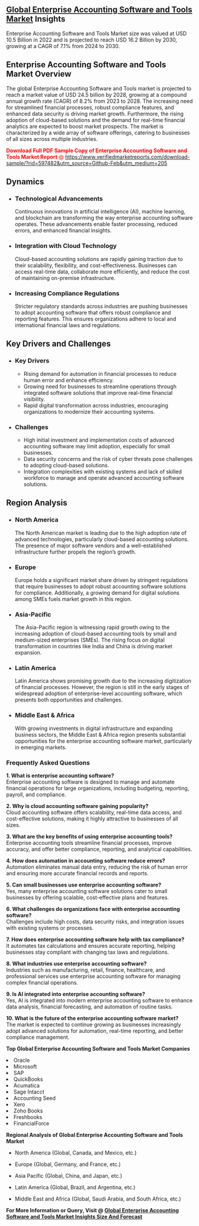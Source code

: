 <h2><a href="https://www.verifiedmarketreports.com/download-sample/?rid=597482&amp;utm_source=Github&amp;utm_medium=205" target="_blank">Global Enterprise Accounting Software and Tools Market</a> Insights</h2><p>Enterprise Accounting Software and Tools Market size was valued at USD 10.5 Billion in 2022 and is projected to reach USD 16.2 Billion by 2030, growing at a CAGR of 7.1% from 2024 to 2030.</p><p> <h2>Enterprise Accounting Software and Tools Market Overview</h2> <p>The global Enterprise Accounting Software and Tools market is projected to reach a market value of USD 24.5 billion by 2028, growing at a compound annual growth rate (CAGR) of 8.2% from 2023 to 2028. The increasing need for streamlined financial processes, robust compliance features, and enhanced data security is driving market growth. Furthermore, the rising adoption of cloud-based solutions and the demand for real-time financial analytics are expected to boost market prospects. The market is characterized by a wide array of software offerings, catering to businesses of all sizes across multiple industries.</p> <p><p><span class=""><span style="color: #ff0000;"><strong>Download Full PDF Sample Copy of Enterprise Accounting Software and Tools Market Report</strong> @ </span><a href="https://www.verifiedmarketreports.com/download-sample/?rid=597482&amp;utm_source=Github-Feb&amp;utm_medium=205" target="_blank">https://www.verifiedmarketreports.com/download-sample/?rid=597482&amp;utm_source=Github-Feb&amp;utm_medium=205</a></span></p></p> <h2>Dynamics</h2> <ul> <li><h3>Technological Advancements</h3>Continuous innovations in artificial intelligence (AI), machine learning, and blockchain are transforming the way enterprise accounting software operates. These advancements enable faster processing, reduced errors, and enhanced financial insights.</li> <li><h3>Integration with Cloud Technology</h3>Cloud-based accounting solutions are rapidly gaining traction due to their scalability, flexibility, and cost-effectiveness. Businesses can access real-time data, collaborate more efficiently, and reduce the cost of maintaining on-premise infrastructure.</li> <li><h3>Increasing Compliance Regulations</h3>Stricter regulatory standards across industries are pushing businesses to adopt accounting software that offers robust compliance and reporting features. This ensures organizations adhere to local and international financial laws and regulations.</li> </ul> <h2>Key Drivers and Challenges</h2> <ul> <li><h3>Key Drivers</h3> <ul> <li>Rising demand for automation in financial processes to reduce human error and enhance efficiency.</li> <li>Growing need for businesses to streamline operations through integrated software solutions that improve real-time financial visibility.</li> <li>Rapid digital transformation across industries, encouraging organizations to modernize their accounting systems.</li> </ul> </li> <li><h3>Challenges</h3> <ul> <li>High initial investment and implementation costs of advanced accounting software may limit adoption, especially for small businesses.</li> <li>Data security concerns and the risk of cyber threats pose challenges to adopting cloud-based solutions.</li> <li>Integration complexities with existing systems and lack of skilled workforce to manage and operate advanced accounting software solutions.</li> </ul> </li> </ul> <h2>Region Analysis</h2> <ul> <li><h3>North America</h3>The North American market is leading due to the high adoption rate of advanced technologies, particularly cloud-based accounting solutions. The presence of major software vendors and a well-established infrastructure further propels the region’s growth.</li> <li><h3>Europe</h3>Europe holds a significant market share driven by stringent regulations that require businesses to adopt robust accounting software solutions for compliance. Additionally, a growing demand for digital solutions among SMEs fuels market growth in this region.</li> <li><h3>Asia-Pacific</h3>The Asia-Pacific region is witnessing rapid growth owing to the increasing adoption of cloud-based accounting tools by small and medium-sized enterprises (SMEs). The rising focus on digital transformation in countries like India and China is driving market expansion.</li> <li><h3>Latin America</h3>Latin America shows promising growth due to the increasing digitization of financial processes. However, the region is still in the early stages of widespread adoption of enterprise-level accounting software, which presents both opportunities and challenges.</li> <li><h3>Middle East & Africa</h3>With growing investments in digital infrastructure and expanding business sectors, the Middle East & Africa region presents substantial opportunities for the enterprise accounting software market, particularly in emerging markets.</li> </ul> <h3>Frequently Asked Questions</h3> <p><strong>1. What is enterprise accounting software?</strong><br>Enterprise accounting software is designed to manage and automate financial operations for large organizations, including budgeting, reporting, payroll, and compliance.</p> <p><strong>2. Why is cloud accounting software gaining popularity?</strong><br>Cloud accounting software offers scalability, real-time data access, and cost-effective solutions, making it highly attractive to businesses of all sizes.</p> <p><strong>3. What are the key benefits of using enterprise accounting tools?</strong><br>Enterprise accounting tools streamline financial processes, improve accuracy, and offer better compliance, reporting, and analytical capabilities.</p> <p><strong>4. How does automation in accounting software reduce errors?</strong><br>Automation eliminates manual data entry, reducing the risk of human error and ensuring more accurate financial records and reports.</p> <p><strong>5. Can small businesses use enterprise accounting software?</strong><br>Yes, many enterprise accounting software solutions cater to small businesses by offering scalable, cost-effective plans and features.</p> <p><strong>6. What challenges do organizations face with enterprise accounting software?</strong><br>Challenges include high costs, data security risks, and integration issues with existing systems or processes.</p> <p><strong>7. How does enterprise accounting software help with tax compliance?</strong><br>It automates tax calculations and ensures accurate reporting, helping businesses stay compliant with changing tax laws and regulations.</p> <p><strong>8. What industries use enterprise accounting software?</strong><br>Industries such as manufacturing, retail, finance, healthcare, and professional services use enterprise accounting software for managing complex financial operations.</p> <p><strong>9. Is AI integrated into enterprise accounting software?</strong><br>Yes, AI is integrated into modern enterprise accounting software to enhance data analysis, financial forecasting, and automation of routine tasks.</p> <p><strong>10. What is the future of the enterprise accounting software market?</strong><br>The market is expected to continue growing as businesses increasingly adopt advanced solutions for automation, real-time reporting, and better compliance management.</p> </p><p><strong>Top Global Enterprise Accounting Software and Tools Market Companies</strong></p><div data-test-id=""><p><li>Oracle</li><li> Microsoft</li><li> SAP</li><li> QuickBooks</li><li> Acumatica</li><li> Sage Intacct</li><li> Accounting Seed</li><li> Xero</li><li> Zoho Books</li><li> Freshbooks</li><li> FinancialForce</li></p><div><strong>Regional Analysis of&nbsp;Global Enterprise Accounting Software and Tools Market</strong></div><ul><li dir="ltr"><p dir="ltr">North America&nbsp;(Global, Canada, and Mexico, etc.)</p></li><li dir="ltr"><p dir="ltr">Europe (Global, Germany, and France, etc.)</p></li><li dir="ltr"><p dir="ltr">Asia Pacific&nbsp;(Global, China, and Japan, etc.)</p></li><li dir="ltr"><p dir="ltr">Latin America&nbsp;(Global, Brazil, and Argentina, etc.)</p></li><li dir="ltr">Middle East and Africa&nbsp;(Global, Saudi Arabia, and South Africa, etc.)</li></ul><p><strong>For More Information or Query, Visit @&nbsp;</strong><strong><a href="https://www.verifiedmarketreports.com/product/enterprise-accounting-software-and-tools-market/?utm_source=Github&amp;utm_medium=205" target="_blank">Global Enterprise Accounting Software and Tools Market Insights Size And Forecast</a></strong></p></div>

